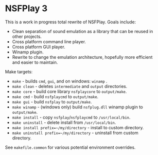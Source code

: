 # NSFPlay 3

This is a work in progress total rewrite of NSFPlay. Goals include:

* Clean separation of sound emulation as a library that can be reused in other projects.
* Cross platform command line player.
* Cross platform GUI player.
* Winamp plugin.
* Rewrite to change the emulation architecture, hopefully more efficient and easier to maintain.

Make targets:
* `make` - builds `cmd`, `gui`, and on windows: `winamp` .
* `make clean` - deletes `intermediate` and `output` directories.
* `make core` - build core library `nsfplaycore` to `output/make`.
* `make cmd` - build `nsfplaycmd` to `output/make`.
* `make gui` - build `nsfplay` to `output/make`.
* `make winamp` - (windows only) build `nsfplug.dll` winamp plugin to `output/make`.
* `make install` - copy `nsfplay`/`nsfplaycmd` to `/usr/local/bin`.
* `make uninstall` - delete install from `/usr/local/bin`.
* `make install prefix=~/my/directory` - install to custom directory.
* `make uninstall prefix=~/my/directory` - uninstall from custom directory.

See `makefile.common` for various potential environment overrides.